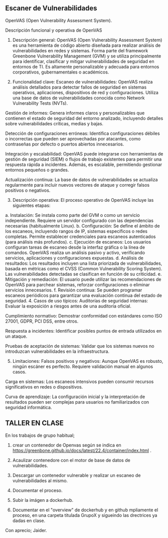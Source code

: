 ## Escaner de Vulnerabilidades

OpenVAS (Open Vulnerability Assessment System).




Descripción funcional y operativa de OpenVAS
1. Descripción general: OpenVAS (Open Vulnerability Assessment System) es una herramienta de código abierto diseñada para realizar análisis de vulnerabilidades en redes y sistemas. Forma parte del framework Greenbone Vulnerability Management (GVM) y se utiliza principalmente para identificar, clasificar y mitigar vulnerabilidades de seguridad en entornos de TI. Es altamente personalizable y adecuada para entornos corporativos, gubernamentales o académicos.

2. Funcionalidad clave:
Escaneo de vulnerabilidades: OpenVAS realiza análisis detallados para detectar fallos de seguridad en sistemas operativos, aplicaciones, dispositivos de red y configuraciones. Utiliza una base de datos de vulnerabilidades conocida como Network Vulnerability Tests (NVTs).

Gestión de informes: Genera informes claros y personalizables que contienen el estado de seguridad del entorno analizado, incluyendo detalles sobre vulnerabilidades críticas, medias y bajas.

Detección de configuraciones erróneas: Identifica configuraciones débiles o incorrectas que pueden ser aprovechadas por atacantes, como contraseñas por defecto o puertos abiertos innecesarios.

Integración y escalabilidad: OpenVAS puede integrarse con herramientas de gestión de seguridad (SIEM) o flujos de trabajo existentes para permitir una respuesta rápida a incidentes. Además, es escalable, permitiendo gestionar entornos pequeños o grandes.

Actualización continua: La base de datos de vulnerabilidades se actualiza regularmente para incluir nuevos vectores de ataque y corregir falsos positivos o negativos.

3. Descripción operativa:
El proceso operativo de OpenVAS incluye las siguientes etapas:

a. Instalación:
Se instala como parte del GVM o como un servicio independiente.
Requiere un servidor configurado con las dependencias necesarias (habitualmente Linux).
b. Configuración:
Se define el ámbito de los escaneos, incluyendo rangos de IP, sistemas específicos o redes completas.
Permite establecer credenciales para escaneos autenticados (para análisis más profundos).
c. Ejecución de escaneos:
Los usuarios configuran tareas de escaneo desde la interfaz gráfica o la línea de comandos.
OpenVAS realiza un análisis pasivo y activo, verificando servicios, aplicaciones y configuraciones expuestas.
d. Análisis de resultados:
Los resultados incluyen una lista priorizada de vulnerabilidades, basada en métricas como el CVSS (Common Vulnerability Scoring System).
Las vulnerabilidades detectadas se clasifican en función de su criticidad.
e. Mitigación y remediación:
El usuario puede utilizar las recomendaciones de OpenVAS para parchear sistemas, reforzar configuraciones o eliminar servicios innecesarios.
f. Revisión continua:
Se pueden programar escaneos periódicos para garantizar una evaluación continua del estado de seguridad.
4. Casos de uso típicos:
Auditorías de seguridad internas: Evaluar la exposición a riesgos antes de una auditoría oficial.

Cumplimiento normativo: Demostrar conformidad con estándares como ISO 27001, GDPR, PCI DSS, entre otros.

Respuesta a incidentes: Identificar posibles puntos de entrada utilizados en un ataque.

Pruebas de aceptación de sistemas: Validar que los sistemas nuevos no introduzcan vulnerabilidades en la infraestructura.

5. Limitaciones:
Falsos positivos y negativos: Aunque OpenVAS es robusto, ningún escáner es perfecto. Requiere validación manual en algunos casos.

Carga en sistemas: Los escaneos intensivos pueden consumir recursos significativos en redes o dispositivos.

Curva de aprendizaje: La configuración inicial y la interpretación de resultados pueden ser complejas para usuarios no familiarizados con seguridad informática.


##  TALLER EN CLASE

En los trabajos de grupo habitual; 

1. crear un contenedor de Openvas según se indica en https://greenbone.github.io/docs/latest/22.4/container/index.html .

2. Acaulizar contenedore con el motor de base de datos de vulnerabilidades. 

3. Descargar un contenedor vulnerable y realizar un escaneo de vulnerabilidades al mismo.

5. Documentar el proceso.

6. Subir la imágen a dockerhub.

7. Documentar en el "overview" de dockerhub y en github mpliamente el proceso, en una carpeta titulada GrupoX y sigueindo las drectrices ya dadas en clase.

Con aprecio; Jaider.


